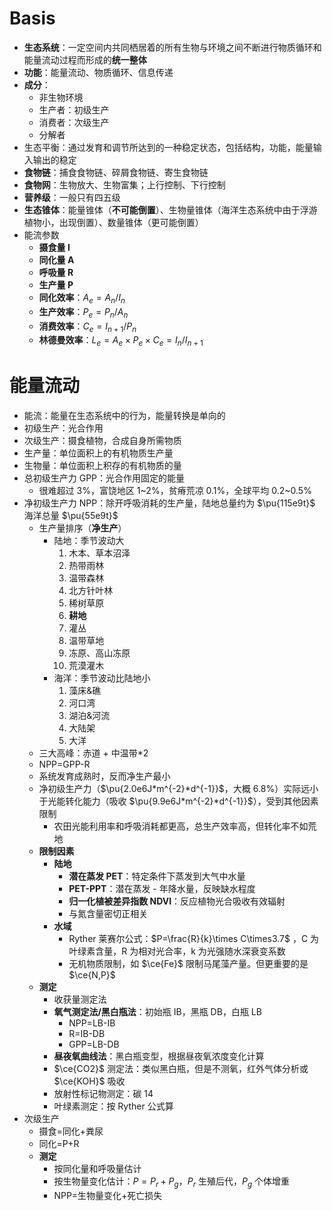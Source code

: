 # Basis
- **生态系统**：一定空间内共同栖居着的所有生物与环境之间不断进行物质循环和能量流动过程而形成的**统一整体**
- **功能**：能量流动、物质循环、信息传递
- **成分**：
	- 非生物环境
	- 生产者：初级生产
	- 消费者：次级生产
	- 分解者
- 生态平衡：通过发育和调节所达到的一种稳定状态，包括结构，功能，能量输入输出的稳定
- **食物链**：捕食食物链、碎屑食物链、寄生食物链
- **食物网**：生物放大、生物富集；上行控制、下行控制
- **营养级**：一般只有四五级
- **生态锥体**：能量锥体（**不可能倒置**）、生物量锥体（海洋生态系统中由于浮游植物小，出现倒置）、数量锥体（更可能倒置）
- 能流参数
	- **摄食量 I**
	- **同化量 A**
	- **呼吸量 R**
	- **生产量 P**
	- **同化效率**：$A_{e}=A_{n}/I_{n}$
	- **生产效率**：$P_e=P_{n}/A_{n}$
	- **消费效率**：$C_{e}=I_{n+1}/P_{n}$
	- **林德曼效率**：$L_e=A_{e}\times P_{e} \times C_{e}=I_{n}/I_{n+1}$
# 能量流动
- 能流：能量在生态系统中的行为，能量转换是单向的
- 初级生产：光合作用
- 次级生产：摄食植物，合成自身所需物质
- 生产量：单位面积上的有机物质生产量
- 生物量：单位面积上积存的有机物质的量
- 总初级生产力 GPP：光合作用固定的能量
	- 很难超过 3%，富饶地区 1~2%，贫瘠荒凉 0.1%，全球平均 0.2~0.5%
- 净初级生产力 NPP：除开呼吸消耗的生产量，陆地总量约为 $\pu{115e9t}$ 海洋总量 $\pu{55e9t}$
	- 生产量排序（**净生产**）
		- 陆地：季节波动大
			1. 木本、草本沼泽
			2. 热带雨林
			3. 温带森林
			4. 北方针叶林
			5. 稀树草原
			6. **耕地**
			7. 灌丛
			8. 温带草地
			9. 冻原、高山冻原
			10. 荒漠灌木
		- 海洋：季节波动比陆地小
			1. 藻床&礁
			2. 河口湾
			3. 湖泊&河流
			4. 大陆架
			5. 大洋
	- 三大高峰：赤道 + 中温带\*2
	- NPP=GPP-R
	- 系统发育成熟时，反而净生产最小
	- 净初级生产力（$\pu{2.0e6J*m^{-2}*d^{-1}}$，大概 6.8%）实际远小于光能转化能力（吸收 $\pu{9.9e6J*m^{-2}*d^{-1}}$），受到其他因素限制
		- 农田光能利用率和呼吸消耗都更高，总生产效率高，但转化率不如荒地
	- **限制因素**
		- **陆地**
			- **潜在蒸发 PET**：特定条件下蒸发到大气中水量
			- **PET-PPT**：潜在蒸发 - 年降水量，反映缺水程度
			- **归一化植被差异指数 NDVI**：反应植物光合吸收有效辐射
			- 与氮含量密切正相关
		- **水域**
			- Ryther 莱赛尔公式：$P=\frac{R}{k}\times C\times3.7$ ，C 为叶绿素含量，R 为相对光合率，k 为光强随水深衰变系数
			- 无机物质限制，如 $\ce{Fe}$ 限制马尾藻产量。但更重要的是 $\ce{N,P}$
	- **测定**
		- 收获量测定法
		- **氧气测定法/黑白瓶法**：初始瓶 IB，黑瓶 DB，白瓶 LB
			- NPP=LB-IB
			- R=IB-DB
			- GPP=LB-DB
		- **昼夜氧曲线法**：黑白瓶变型，根据昼夜氧浓度变化计算
		- $\ce{CO2}$ 测定法：类似黑白瓶，但是不测氧，红外气体分析或 $\ce{KOH}$ 吸收
		- 放射性标记物测定：碳 14
		- 叶绿素测定：按 Ryther 公式算
- 次级生产
	- 摄食=同化+粪尿
	- 同化=P+R
	- **测定**
		- 按同化量和呼吸量估计
		- 按生物量变化估计：$P=P_{r}+P_{g}$，$P_{r}$ 生殖后代，$P_{g}$ 个体增重
		- NPP=生物量变化+死亡损失